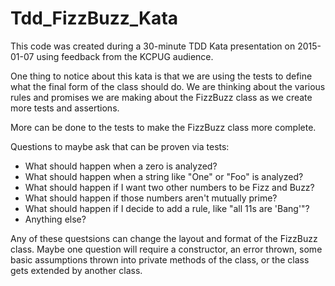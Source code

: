 # Tdd_FizzBuzz_Kata
This code was created during a 30-minute TDD Kata presentation on 2015-01-07 using feedback from the KCPUG audience.

One thing to notice about this kata is that we are using the tests to define what the final form of the class should do. We are thinking about the various rules and promises we are making about the FizzBuzz class as we create more tests and assertions.

More can be done to the tests to make the FizzBuzz class more complete.

Questions to maybe ask that can be proven via tests:
 * What should happen when a zero is analyzed?
 * What should happen when a string like "One" or "Foo" is analyzed?
 * What should happen if I want two other numbers to be Fizz and Buzz?
 * What should happen if those numbers aren't mutually prime?
 * What should happen if I decide to add a rule, like "all 11s are 'Bang'"?
 * Anything else?

Any of these questsions can change the layout and format of the FizzBuzz class. Maybe one question will require a constructor, an error thrown, some basic assumptions thrown into private methods of the class, or the class gets extended by another class.
